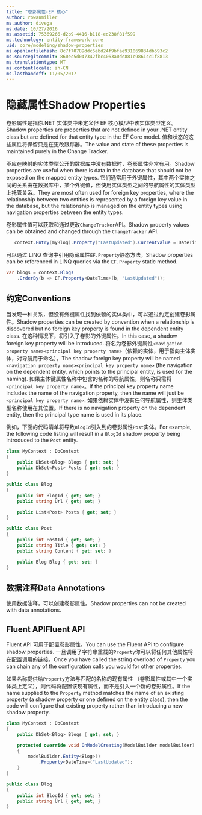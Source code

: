 ```yaml
---
title: "卷影属性-EF 核心"
author: rowanmiller
ms.author: divega
ms.date: 10/27/2016
ms.assetid: 75369266-d2b9-4416-b118-ed238f81f599
ms.technology: entity-framework-core
uid: core/modeling/shadow-properties
ms.openlocfilehash: 8c7f70789ddc6ebd24f9bfae931069834db593c2
ms.sourcegitcommit: 860ec5d047342fbc4063a0de881c9861cc1f8813
ms.translationtype: MT
ms.contentlocale: zh-CN
ms.lasthandoff: 11/05/2017
---
```

# <a name="shadow-properties"></a><span data-ttu-id="94099-102">隐藏属性</span><span class="sxs-lookup"><span data-stu-id="94099-102">Shadow Properties</span></span>

<span data-ttu-id="94099-103">卷影属性是指你.NET 实体类中未定义但 EF 核心模型中该实体类型定义。</span><span class="sxs-lookup"><span data-stu-id="94099-103">Shadow properties are properties that are not defined in your .NET entity class but are defined for that entity type in the EF Core model.</span></span> <span data-ttu-id="94099-104">值和状态的这些属性将保留只是在更改跟踪器。</span><span class="sxs-lookup"><span data-stu-id="94099-104">The value and state of these properties is maintained purely in the Change Tracker.</span></span>

<span data-ttu-id="94099-105">不应在映射的实体类型公开的数据库中没有数据时，卷影属性非常有用。</span><span class="sxs-lookup"><span data-stu-id="94099-105">Shadow properties are useful when there is data in the database that should not be exposed on the mapped entity types.</span></span> <span data-ttu-id="94099-106">它们通常用于外键属性，其中两个实体之间的关系由在数据库中，某个外键值，但使用实体类型之间的导航属性的实体类型上托管关系。</span><span class="sxs-lookup"><span data-stu-id="94099-106">They are most often used for foreign key properties, where the relationship between two entities is represented by a foreign key value in the database, but the relationship is managed on the entity types using navigation properties between the entity types.</span></span>

<span data-ttu-id="94099-107">卷影属性值可以获取和通过更改`ChangeTracker`API。</span><span class="sxs-lookup"><span data-stu-id="94099-107">Shadow property values can be obtained and changed through the `ChangeTracker` API.</span></span>

``` csharp
   context.Entry(myBlog).Property("LastUpdated").CurrentValue = DateTime.Now;
```

<span data-ttu-id="94099-108">可以通过 LINQ 查询中引用隐藏属性`EF.Property`静态方法。</span><span class="sxs-lookup"><span data-stu-id="94099-108">Shadow properties can be referenced in LINQ queries via the `EF.Property` static method.</span></span>

``` csharp
var blogs = context.Blogs
    .OrderBy(b => EF.Property<DateTime>(b, "LastUpdated"));
```

## <a name="conventions"></a><span data-ttu-id="94099-109">约定</span><span class="sxs-lookup"><span data-stu-id="94099-109">Conventions</span></span>

<span data-ttu-id="94099-110">当发现一种关系，但没有外键属性找到依赖的实体类中，可以通过约定创建卷影属性。</span><span class="sxs-lookup"><span data-stu-id="94099-110">Shadow properties can be created by convention when a relationship is discovered but no foreign key property is found in the dependent entity class.</span></span> <span data-ttu-id="94099-111">在这种情况下，将引入了卷影的外键属性。</span><span class="sxs-lookup"><span data-stu-id="94099-111">In this case, a shadow foreign key property will be introduced.</span></span> <span data-ttu-id="94099-112">将名为卷影外键属性`<navigation property name><principal key property name>`（依赖的实体，用于指向主体实体，对导航用于命名）。</span><span class="sxs-lookup"><span data-stu-id="94099-112">The shadow foreign key property will be named `<navigation property name><principal key property name>` (the navigation on the dependent entity, which points to the principal entity, is used for the naming).</span></span> <span data-ttu-id="94099-113">如果主体键属性名称中包含的名称的导航属性，则名称只需将`<principal key property name>`。</span><span class="sxs-lookup"><span data-stu-id="94099-113">If the principal key property name includes the name of the navigation property, then the name will just be `<principal key property name>`.</span></span> <span data-ttu-id="94099-114">如果依赖实体中没有任何导航属性，则主体类型名称使用在其位置。</span><span class="sxs-lookup"><span data-stu-id="94099-114">If there is no navigation property on the dependent entity, then the principal type name is used in its place.</span></span>

<span data-ttu-id="94099-115">例如，下面的代码清单将导致`BlogId`引入到的卷影属性`Post`实体。</span><span class="sxs-lookup"><span data-stu-id="94099-115">For example, the following code listing will result in a `BlogId` shadow property being introduced to the `Post` entity.</span></span>

<!-- [!code-csharp[Main](samples/core/Modeling/Conventions/Samples/ShadowForeignKey.cs)] -->
``` csharp
class MyContext : DbContext
{
    public DbSet<Blog> Blogs { get; set; }
    public DbSet<Post> Posts { get; set; }
}

public class Blog
{
    public int BlogId { get; set; }
    public string Url { get; set; }

    public List<Post> Posts { get; set; }
}

public class Post
{
    public int PostId { get; set; }
    public string Title { get; set; }
    public string Content { get; set; }

    public Blog Blog { get; set; }
}
```

## <a name="data-annotations"></a><span data-ttu-id="94099-116">数据注释</span><span class="sxs-lookup"><span data-stu-id="94099-116">Data Annotations</span></span>

<span data-ttu-id="94099-117">使用数据注释，可以创建卷影属性。</span><span class="sxs-lookup"><span data-stu-id="94099-117">Shadow properties can not be created with data annotations.</span></span>

## <a name="fluent-api"></a><span data-ttu-id="94099-118">Fluent API</span><span class="sxs-lookup"><span data-stu-id="94099-118">Fluent API</span></span>

<span data-ttu-id="94099-119">Fluent API 可用于配置卷影属性。</span><span class="sxs-lookup"><span data-stu-id="94099-119">You can use the Fluent API to configure shadow properties.</span></span> <span data-ttu-id="94099-120">一旦调用了字符串重载的`Property`你可以将任何其他属性将在配置调用的链接。</span><span class="sxs-lookup"><span data-stu-id="94099-120">Once you have called the string overload of `Property` you can chain any of the configuration calls you would for other properties.</span></span>

<span data-ttu-id="94099-121">如果名称提供给`Property`方法与匹配的名称的现有属性 （卷影属性或其中一个实体类上定义），则代码将配置该现有属性，而不是引入一个新的卷影属性。</span><span class="sxs-lookup"><span data-stu-id="94099-121">If the name supplied to the `Property` method matches the name of an existing property (a shadow property or one defined on the entity class), then the code will configure that existing property rather than introducing a new shadow property.</span></span>

<!-- [!code-csharp[Main](samples/core/Modeling/FluentAPI/Samples/ShadowProperty.cs?highlight=7,8)] -->
``` csharp
class MyContext : DbContext
{
    public DbSet<Blog> Blogs { get; set; }

    protected override void OnModelCreating(ModelBuilder modelBuilder)
    {
        modelBuilder.Entity<Blog>()
            .Property<DateTime>("LastUpdated");
    }
}

public class Blog
{
    public int BlogId { get; set; }
    public string Url { get; set; }
}
```
